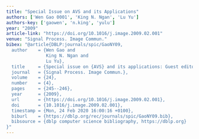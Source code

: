 ```yaml
---
title: "Special Issue on AVS and its Applications"
authors: ['Wen Gao 0001', 'King N. Ngan', 'Lu Yu']
authors-key: ['gaowen', 'n.king', 'yulu']
year: "2009"
article-link: "https://doi.org/10.1016/j.image.2009.02.001"
venue: "Signal Process. Image Commun."
bibex: "@article{DBLP:journals/spic/GaoNY09,
  author    = {Wen Gao and
               King N. Ngan and
               Lu Yu},
  title     = {Special issue on {AVS} and its applications: Guest editorial},
  journal   = {Signal Process. Image Commun.},
  volume    = {24},
  number    = {4},
  pages     = {245--246},
  year      = {2009},
  url       = {https://doi.org/10.1016/j.image.2009.02.001},
  doi       = {10.1016/j.image.2009.02.001},
  timestamp = {Mon, 24 Feb 2020 16:00:16 +0100},
  biburl    = {https://dblp.org/rec/journals/spic/GaoNY09.bib},
  bibsource = {dblp computer science bibliography, https://dblp.org}
}"
---
```

